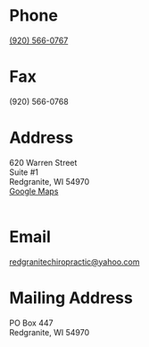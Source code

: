 <div id="wrapper" class="outer">
  <div id="first" class="inner">
    <h1>Phone</h1>
    <a href="tel:920-566-0767">(920) 566-0767</a>
  </div>
  <div id="second" class="inner">
    <h1>Fax</h1>
    (920) 566-0768
  </div>
  <div id="third" class="inner">
    <h1>Address</h1>
    620 Warren Street<br>
    Suite #1<br>
    Redgranite, WI 54970<br>
    <a href="https://goo.gl/maps/XUKS7YL3vAdz7Vpk6" target="_blank">Google Maps</a>
  </div>
</div>
<br>
<div id="wrapper2" class="outer">
  <div id="first2" class="inner2">
    <h1>Email</h1>
    <a href="mailto:redgranitechiropractic@yahoo.com">redgranitechiropractic@yahoo.com</a>
  </div>
  <div id="second2" class="inner2">
    <h1>Mailing Address</h1>
    PO Box 447<br>
    Redgranite, WI 54970<br>
  </div>
</div>
